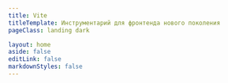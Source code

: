 ```yaml
---
title: Vite
titleTemplate: Инструментарий для фронтенда нового поколения
pageClass: landing dark

layout: home
aside: false
editLink: false
markdownStyles: false
---
```


<script setup>
import Hero from '.vitepress/theme/components/landing/1. hero-section/HeroSection.vue'
import FeatureSection from './.vitepress/theme/components/landing/2. feature-section/FeatureSection.vue'
import FrameworksSection from './.vitepress/theme/components/landing/3. frameworks-section/FrameworksSection.vue'
import CommunitySection from './.vitepress/theme/components/landing/4. community-section/CommunitySection.vue'
import SponsorSection from './.vitepress/theme/components/landing/5. sponsor-section/SponsorSection.vue'
import GetStartedSection from '.vitepress/theme/components/landing/6. get-started-section/GetStartedSection.vue'
import FeatureInstantServerStart from './.vitepress/theme/components/landing/2. feature-section/FeatureInstantServerStart.vue'
import FeatureHMR from './.vitepress/theme/components/landing/2. feature-section/FeatureHMR.vue'
import FeatureRichFeatures from './.vitepress/theme/components/landing/2. feature-section/FeatureRichFeatures.vue'
import FeatureOptimizedBuild from './.vitepress/theme/components/landing/2. feature-section/FeatureOptimizedBuild.vue'
import FeatureFlexiblePlugins from './.vitepress/theme/components/landing/2. feature-section/FeatureFlexiblePlugins.vue'
import FeatureTypedAPI from './.vitepress/theme/components/landing/2. feature-section/FeatureTypedAPI.vue'
import FeatureSSRSupport from './.vitepress/theme/components/landing/2. feature-section/FeatureSSRSupport.vue'
import FeatureCI from './.vitepress/theme/components/landing/2. feature-section/FeatureCI.vue'
</script>

<div class="VPHome">
  <Hero/>
  <FeatureSection title="Переосмысление опыта разработчиков" description="Vite снова упрощает веб-разработку" type="blue">
    <FeatureInstantServerStart />
    <FeatureHMR />
    <FeatureRichFeatures />
    <FeatureOptimizedBuild />
  </FeatureSection>
  <FeatureSection title="Общий фундамент, на котором можно строить" type="pink" class="feature-section--flip">
    <FeatureFlexiblePlugins />
    <FeatureTypedAPI />
    <FeatureSSRSupport />
    <FeatureCI />
  </FeatureSection>
  <FrameworksSection />
  <CommunitySection />
  <SponsorSection />
  <GetStartedSection />
</div>

